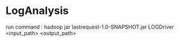 # LogAnalysis
run command :
hadoop jar lastrequest-1.0-SNAPSHOT.jar LOGDriver <input_path> <output_path>

